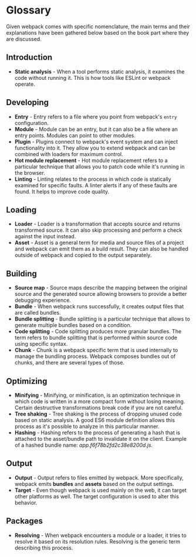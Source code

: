# Glossary

Given webpack comes with specific nomenclature, the main terms and their explanations have been gathered below based on the book part where they are discussed.

## Introduction

* **Static analysis** - When a tool performs static analysis, it examines the code without running it. This is how tools like ESLint or webpack operate.

## Developing

* **Entry** - Entry refers to a file where you point from webpack's `entry` configuration.
* **Module** - Module can be an entry, but it can also be a file where an entry points. Modules can point to other modules.
* **Plugin** - Plugins connect to webpack's event system and can inject functionality into it. They allow you to extend webpack and can be combined with loaders for maximum control.
* **Hot module replacement** - Hot module replacement refers to a particular technique that allows you to patch code while it's running in the browser.
* **Linting** - Linting relates to the process in which code is statically examined for specific faults. A linter alerts if any of these faults are found. It helps to improve code quality.

## Loading

* **Loader** - Loader is a transformation that accepts source and returns transformed source. It can also skip processing and perform a check against the input instead.
* **Asset** - Asset is a general term for media and source files of a project and webpack can emit them as a build result. They can also be handled outside of webpack and copied to the output separately.

## Building

* **Source map** - Source maps describe the mapping between the original source and the generated source allowing browsers to provide a better debugging experience.
* **Bundle** - When webpack runs successfully, it creates output files that are called bundles.
* **Bundle splitting** - Bundle splitting is a particular technique that allows to generate multiple bundles based on a condition.
* **Code splitting** - Code splitting produces more granular bundles. The term refers to bundle splitting that is performed within source code using specific syntax.
* **Chunk** - Chunk is a webpack specific term that is used internally to manage the bundling process. Webpack composes bundles out of chunks, and there are several types of those.

## Optimizing

* **Minifying** - Minifying, or minification, is an optimization technique in which code is written in a more compact form without losing meaning. Certain destructive transformations break code if you are not careful.
* **Tree shaking** - Tree shaking is the process of dropping unused code based on static analysis. A good ES6 module definition allows this process as it's possible to analyze in this particular manner.
* **Hashing** - Hashing refers to the process of generating a hash that is attached to the asset/bundle path to invalidate it on the client. Example of a hashed bundle name: *app.f6f78b2fd2c38e8200d.js*.

## Output

* **Output** - Output refers to files emitted by webpack. More specifically, webpack emits **bundles** and **assets** based on the output settings.
* **Target** - Even though webpack is used mainly on the web, it can target other platforms as well. The target configuration is used to alter this behavior.

## Packages

* **Resolving** - When webpack encounters a module or a loader, it tries to resolve it based on its resolution rules. Resolving is the generic term describing this process.
